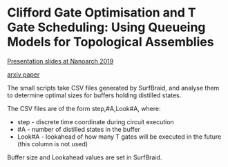 # Clifford Gate Optimisation and T Gate Scheduling: Using Queueing Models for Topological Assemblies

<a href="https://docs.google.com/presentation/d/e/2PACX-1vR7D8GNY8uuW_rfqeGOyVQA5uWdHAo-J6DgWSZhOhI4RiYyA6ngXdIJFOiXtXvsaA/pub?start=false&loop=false&delayms=3000">Presentation slides at Nanoarch 2019</a>

<a href="https://arxiv.org/abs/1906.06400">arxiv paper</a>

The small scripts take CSV files generated by SurfBraid, and analyse them to determine optimal sizes for buffers holding distilled states.

The CSV files are of the form step,#A,Look#A, where:

* step - discrete time coordinate during circuit execution
* \#A - number of distilled states in the buffer
* Look\#A - lookahead of how many T gates will be executed in the future (this column is not used)

Buffer size and Lookahead values are set in SurfBraid.
